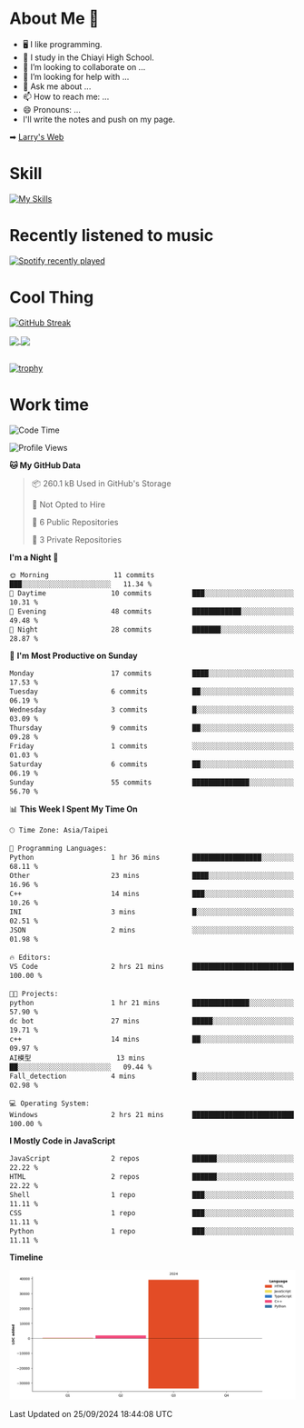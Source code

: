 # About Me 👋

- 🖥  I like programming.
- 🏫 I study in the Chiayi High School.
- 👯 I’m looking to collaborate on ...
- 🤔 I’m looking for help with ...
- 💬 Ask me about ...
- 📫 How to reach me: ...
- 😄 Pronouns: ...
- I'll write the notes and push on my page.

➡︎ [Larry's Web](https://larryeng.github.io/)

# Skill
[![My Skills](https://skillicons.dev/icons?i=blender,arduino,vscode,visualstudio,pr,github,git,c,cpp,py,html,css,js)](https://skillicons.dev)
# Recently listened to music

[![Spotify recently played](https://spotify-recently-played-readme.vercel.app/api?user=31mqyfrlvkyusmaxegq4pvoow5we)](https://open.spotify.com/user/31mqyfrlvkyusmaxegq4pvoow5we)

# Cool Thing

[![GitHub Streak](https://streak-stats.demolab.com/?user=Larryeng&theme=holi-theme)](https://git.io/streak-stats)

<a href="https://github.com/anuraghazra/github-readme-stats">
  <img height=200 align="center" src="https://github-readme-stats.vercel.app/api?username=Larryeng&theme=github_dark&rank_icon=github" />
</a>
<a href="https://github.com/anuraghazra/convoychat">
  <img height=200 align="center" src="https://github-readme-stats.vercel.app/api/top-langs?username=Larryeng&layout=compact&langs_count=8&card_width=320&theme=github_dark" />
</a>

<br>

<br>

[![trophy](https://github-profile-trophy.vercel.app/?username=Larryeng&theme=darkhub)](https://github.com/ryo-ma/github-profile-trophy)
# Work time
<!--START_SECTION:waka-->
![Code Time](http://img.shields.io/badge/Code%20Time-244%20hrs%2041%20mins-blue)

![Profile Views](http://img.shields.io/badge/Profile%20Views-0-blue)

**🐱 My GitHub Data** 

> 📦 260.1 kB Used in GitHub's Storage 
 > 
> 🚫 Not Opted to Hire
 > 
> 📜 6 Public Repositories 
 > 
> 🔑 3 Private Repositories 
 > 
**I'm a Night 🦉** 

```text
🌞 Morning                11 commits          ███░░░░░░░░░░░░░░░░░░░░░░   11.34 % 
🌆 Daytime                10 commits          ███░░░░░░░░░░░░░░░░░░░░░░   10.31 % 
🌃 Evening                48 commits          ████████████░░░░░░░░░░░░░   49.48 % 
🌙 Night                  28 commits          ███████░░░░░░░░░░░░░░░░░░   28.87 % 
```
📅 **I'm Most Productive on Sunday** 

```text
Monday                   17 commits          ████░░░░░░░░░░░░░░░░░░░░░   17.53 % 
Tuesday                  6 commits           ██░░░░░░░░░░░░░░░░░░░░░░░   06.19 % 
Wednesday                3 commits           █░░░░░░░░░░░░░░░░░░░░░░░░   03.09 % 
Thursday                 9 commits           ██░░░░░░░░░░░░░░░░░░░░░░░   09.28 % 
Friday                   1 commits           ░░░░░░░░░░░░░░░░░░░░░░░░░   01.03 % 
Saturday                 6 commits           ██░░░░░░░░░░░░░░░░░░░░░░░   06.19 % 
Sunday                   55 commits          ██████████████░░░░░░░░░░░   56.70 % 
```


📊 **This Week I Spent My Time On** 

```text
🕑︎ Time Zone: Asia/Taipei

💬 Programming Languages: 
Python                   1 hr 36 mins        █████████████████░░░░░░░░   68.11 % 
Other                    23 mins             ████░░░░░░░░░░░░░░░░░░░░░   16.96 % 
C++                      14 mins             ███░░░░░░░░░░░░░░░░░░░░░░   10.26 % 
INI                      3 mins              █░░░░░░░░░░░░░░░░░░░░░░░░   02.51 % 
JSON                     2 mins              ░░░░░░░░░░░░░░░░░░░░░░░░░   01.98 % 

🔥 Editors: 
VS Code                  2 hrs 21 mins       █████████████████████████   100.00 % 

🐱‍💻 Projects: 
python                   1 hr 21 mins        ██████████████░░░░░░░░░░░   57.90 % 
dc bot                   27 mins             █████░░░░░░░░░░░░░░░░░░░░   19.71 % 
c++                      14 mins             ██░░░░░░░░░░░░░░░░░░░░░░░   09.97 % 
AI模型                     13 mins             ██░░░░░░░░░░░░░░░░░░░░░░░   09.44 % 
Fall_detection           4 mins              █░░░░░░░░░░░░░░░░░░░░░░░░   02.98 % 

💻 Operating System: 
Windows                  2 hrs 21 mins       █████████████████████████   100.00 % 
```

**I Mostly Code in JavaScript** 

```text
JavaScript               2 repos             ██████░░░░░░░░░░░░░░░░░░░   22.22 % 
HTML                     2 repos             ██████░░░░░░░░░░░░░░░░░░░   22.22 % 
Shell                    1 repo              ███░░░░░░░░░░░░░░░░░░░░░░   11.11 % 
CSS                      1 repo              ███░░░░░░░░░░░░░░░░░░░░░░   11.11 % 
Python                   1 repo              ███░░░░░░░░░░░░░░░░░░░░░░   11.11 % 
```



**Timeline**

![Lines of Code chart](https://raw.githubusercontent.com/Larryeng/Larryeng/main/assets/bar_graph.png)


 Last Updated on 25/09/2024 18:44:08 UTC
<!--END_SECTION:waka-->
